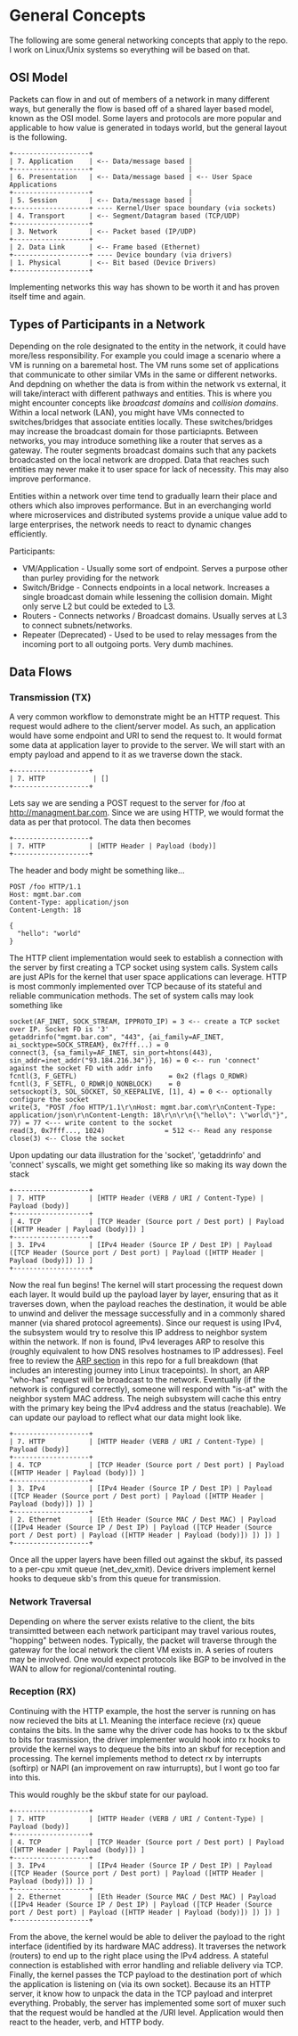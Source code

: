# General Concepts

The following are some general networking concepts that apply to the repo. I work on Linux/Unix systems so everything will be based on that.

## OSI Model

Packets can flow in and out of members of a network in many different ways, but generally the flow is based off of a shared layer based model, known as the OSI model. Some layers and protocols are more popular and applicable to how value is generated in todays world, but the general layout is the following.

```
+-------------------+
| 7. Application    | <-- Data/message based |
+-------------------+                        |
| 6. Presentation   | <-- Data/message based | <-- User Space Applications
+-------------------+                        |
| 5. Session        | <-- Data/message based |
+-------------------+ ---- Kernel/User space boundary (via sockets)
| 4. Transport      | <-- Segment/Datagram based (TCP/UDP)
+-------------------+
| 3. Network        | <-- Packet based (IP/UDP)
+-------------------+
| 2. Data Link      | <-- Frame based (Ethernet)
+-------------------+ ---- Device boundary (via drivers)
| 1. Physical       | <-- Bit based (Device Drivers)
+-------------------+
```

Implementing networks this way has shown to be worth it and has proven itself time and again.

## Types of Participants in a Network 

Depending on the role designated to the entity in the network, it could have more/less responsibility. For example you could image a scenario where a VM is running on a baremetal host. The VM runs some set of applications that communicate to other similar VMs in the same or different networks. And depdning on whether the data is from within the network vs external, it will take/interact with different pathways and entities. This is where you might encounter concepts like *broadcast domains* and *collision domains*. Within a local network (LAN), you might have VMs connected to switches/bridges that associate entities locally. These switches/bridges may increase the broadcast domain for those particiapnts. Between networks, you may introduce something like a router that serves as a gateway. The router segments broadcast domains such that any packets broadcasted on the local network are dropped. Data that reaches such entities may never make it to user space for lack of necessity. This may also improve performance.

Entities within a network over time tend to gradually learn their place and others which also improves performance. But in an everchanging world where microservices and distributed systems provide a unique value add to large enterprises, the network needs to react to dynamic changes efficiently.

Participants:

* VM/Application - Usually some sort of endpoint. Serves a purpose other than purley providing for the network 
* Switch/Bridge - Connects endpoints in a local network. Increases a single broadcast domain while lessening the collision domain. Might only serve L2 but could be exteded to L3.
* Routers - Connects networks / Broadcast domains. Usually serves at L3 to connect subnets/networks.
* Repeater (Deprecated) - Used to be used to relay messages from the incoming port to all outgoing ports. Very dumb machines.

## Data Flows

### Transmission (TX)

A very common workflow to demonstrate might be an HTTP request. This request would adhere to the client/server model. As such, an application would have some endpoint and URI to send the request to. It would format some data at application layer to provide to the server. We will start with an empty payload and append to it as we traverse down the stack.

```
+-------------------+
| 7. HTTP            | []
+-------------------+
```

Lets say we are sending a POST request to the server for /foo at http://managment.bar.com. Since we are using HTTP, we would format the data as per that protocol. The data then becomes

```
+-------------------+
| 7. HTTP           | [HTTP Header | Payload (body)]
+-------------------+
```

The header and body might be something like...

```
POST /foo HTTP/1.1
Host: mgmt.bar.com
Content-Type: application/json
Content-Length: 18

{
  "hello": "world"
}
```

The HTTP client implementation would seek to establish a connection with the server by first creating a TCP socket using system calls. System calls are just APIs for the kernel that user space applications can leverage. HTTP is most commonly implemented over TCP because of its stateful and reliable communication methods. The set of system calls may look something like 

```
socket(AF_INET, SOCK_STREAM, IPPROTO_IP) = 3 <-- create a TCP socket over IP. Socket FD is '3'
getaddrinfo("mgmt.bar.com", "443", {ai_family=AF_INET, ai_socktype=SOCK_STREAM}, 0x7fff...) = 0
connect(3, {sa_family=AF_INET, sin_port=htons(443), sin_addr=inet_addr("93.184.216.34")}, 16) = 0 <-- run 'connect' against the socket FD with addr info
fcntl(3, F_GETFL)                       = 0x2 (flags O_RDWR)
fcntl(3, F_SETFL, O_RDWR|O_NONBLOCK)    = 0
setsockopt(3, SOL_SOCKET, SO_KEEPALIVE, [1], 4) = 0 <-- optionally configure the socket
write(3, "POST /foo HTTP/1.1\r\nHost: mgmt.bar.com\r\nContent-Type: application/json\r\nContent-Length: 18\r\n\r\n{\"hello\": \"world\"}", 77) = 77 <--- write content to the socket
read(3, 0x7fff..., 1024)               = 512 <-- Read any response
close(3) <-- Close the socket
```

Upon updating our data illustration for the 'socket', 'getaddrinfo' and 'connect' syscalls, we might get something like so making its way down the stack

```
+-------------------+
| 7. HTTP           | [HTTP Header (VERB / URI / Content-Type) | Payload (body)]
+-------------------+
| 4. TCP            | [TCP Header (Source port / Dest port) | Payload ([HTTP Header | Payload (body)]) ]
+-------------------+
| 3. IPv4           | [IPv4 Header (Source IP / Dest IP) | Payload ([TCP Header (Source port / Dest port) | Payload ([HTTP Header | Payload (body)]) ]) ]
+-------------------+
```

Now the real fun begins! The kernel will start processing the request down each layer. It would build up the payload layer by layer, ensuring that as it traverses down, when the payload reaches the destination, it would be able to unwind and deliver the message successfully and in a commonly shared manner (via shared protocol agreements). Since our request is using IPv4, the subsystem would try to resolve this IP address to neighbor system within the network. If non is found, IPv4 leverages ARP to resolve this (roughly equivalent to how DNS resolves hostnames to IP addresses). Feel free to review the [ARP section](https://github.com/bekerr1/networking-playground/tree/main/arp) in this repo for a full breakdown (that includes an interesting journey into Linux tracepoints). In short, an ARP "who-has" request will be broadcast to the network. Eventually (if the network is configured correctly), someone will respond with "is-at" with the neighbor system MAC address. The neigh subsystem will cache this entry with the primary key being the IPv4 address and the status (reachable). We can update our payload to reflect what our data might look like.

```
+-------------------+
| 7. HTTP           | [HTTP Header (VERB / URI / Content-Type) | Payload (body)]
+-------------------+
| 4. TCP            | [TCP Header (Source port / Dest port) | Payload ([HTTP Header | Payload (body)]) ]
+-------------------+
| 3. IPv4           | [IPv4 Header (Source IP / Dest IP) | Payload ([TCP Header (Source port / Dest port) | Payload ([HTTP Header | Payload (body)]) ]) ]
+-------------------+
| 2. Ethernet       | [Eth Header (Source MAC / Dest MAC) | Payload ([IPv4 Header (Source IP / Dest IP) | Payload ([TCP Header (Source port / Dest port) | Payload ([HTTP Header | Payload (body)]) ]) ]) ]
+-------------------+
```

Once all the upper layers have been filled out against the skbuf, its passed to a per-cpu xmit queue (net_dev_xmit). Device drivers implement kernel hooks to dequeue skb's from this queue for transmission.

### Network Traversal

Depending on where the server exists relative to the client, the bits transimtted between each network participant may travel various routes, "hopping" between nodes. Typically, the packet will traverse through the gateway for the local network the client VM exists in. A series of routers may be involved. One would expect protocols like BGP to be involved in the WAN to allow for regional/contenintal routing.

### Reception (RX)

Continuing with the HTTP example, the host the server is running on has now recieved the bits at L1. Meaning the interface recieve (rx) queue contains the bits. In the same why the driver code has hooks to tx the skbuf to bits for trasmission, the driver implementer would hook into rx hooks to provide the kernel ways to dequeue the bits into an skbuf for reception and processing. The kernel implements method to detect rx by interrupts (softirp) or NAPI (an improvement on raw inturrupts), but I wont go too far into this.

This would roughly be the skbuf state for our payload.

```
+-------------------+
| 7. HTTP           | [HTTP Header (VERB / URI / Content-Type) | Payload (body)]
+-------------------+
| 4. TCP            | [TCP Header (Source port / Dest port) | Payload ([HTTP Header | Payload (body)]) ]
+-------------------+
| 3. IPv4           | [IPv4 Header (Source IP / Dest IP) | Payload ([TCP Header (Source port / Dest port) | Payload ([HTTP Header | Payload (body)]) ]) ]
+-------------------+
| 2. Ethernet       | [Eth Header (Source MAC / Dest MAC) | Payload ([IPv4 Header (Source IP / Dest IP) | Payload ([TCP Header (Source port / Dest port) | Payload ([HTTP Header | Payload (body)]) ]) ]) ]
+-------------------+
```

From the above, the kernel would be able to deliver the payload to the right interface (identified by its hardware MAC address). It traverses the network (routers) to end up to the right place using the IPv4 address. A stateful connection is established with error handling and reliable delivery via TCP. Finally, the kernel passes the TCP payload to the destination port of which the application is listening on (via its own socket). Because its an HTTP server, it know how to unpack the data in the TCP payload and interpret everything. Probably, the server has implemented some sort of muxer such that the request would be handled at the /URI level. Application would then react to the header, verb, and HTTP body.
